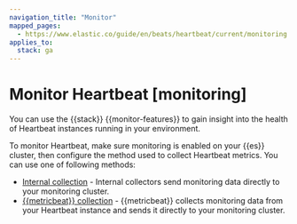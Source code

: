 ```yaml
---
navigation_title: "Monitor"
mapped_pages:
  - https://www.elastic.co/guide/en/beats/heartbeat/current/monitoring.html
applies_to:
  stack: ga
---
```


# Monitor Heartbeat [monitoring]


You can use the {{stack}} {{monitor-features}} to gain insight into the health of Heartbeat instances running in your environment.

To monitor Heartbeat, make sure monitoring is enabled on your {{es}} cluster, then configure the method used to collect Heartbeat metrics. You can use one of following methods:

* [Internal collection](/reference/heartbeat/monitoring-internal-collection.md) - Internal collectors send monitoring data directly to your monitoring cluster.
* [{{metricbeat}} collection](/reference/heartbeat/monitoring-metricbeat-collection.md) - {{metricbeat}} collects monitoring data from your Heartbeat instance and sends it directly to your monitoring cluster.

